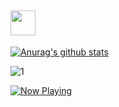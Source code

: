 ## <img height="40" src="https://giphy.com/gifs/power-sasuke-electricity-GLgPVZ5PLMOPe"/>

[![Anurag's github stats](https://github-readme-stats.vercel.app/api?username=Bouncyyahomie&theme=blue-green)](https://github.com/Bouncyyahomie/github-readme-stats)

![1](https://github-readme-stats.vercel.app/api/top-langs/?username=Bouncyyahomie&theme=pink-green)

<a href="https://open.spotify.com/track/405SQUJdQut02dxtuQ0CZ3?si=zuqfd7pGTj6ZPVutoi-h6A/?opened">
  <img src="https://cdn.discordapp.com/attachments/689474874762461249/775048719707930644/Screen_Shot_2563-11-09_at_00.26.49.png" alt="Now Playing">
</a>

<!-- <div id = "some_issues">
  <p>It is a little list of problems you can face while implementing this kind of stuff</p>
  <ul id = "problem_list">
    <li>
      Github tend to cache anonymized URL, so you should visit this link if you have problem with image cache.
      https://docs.github.com/es/github/authenticating-to-github/about-anonymized-image-urls
    </li>
    <li>
      When you wrap your HTML in SVG/foreignObject maybe nothing show up. You can solve this issue visiting this link.
      https://stackoverflow.com/questions/13848039/svg-foreignobject-contents-do-not-display-unless-plain-text
    </li>
  </ul>
</div> -->
